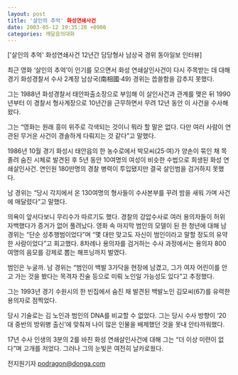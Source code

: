 ```yaml
---
layout: post
title: '살인의 추억' 화성연쇄사건
date: 2003-05-12 19:35:28 +0900
categories: 깨달음의대화
---
```

['살인의 추억' 화성연쇄사건 12년간 담당형사 남상국 경위 동아일보 인터뷰]
  

  
최근 영화 ‘살인의 추억’이 인기를 모으면서 화성 연쇄살인사건이 다시 주목받는 데 대해 경기 화성경찰서 수사 2계장 남상국(南相國·49) 경위는 씁쓸함을 감추지 못했다.
  

  
그는 1988년 화성경찰서 태안파출소장으로 부임해 이 살인사건과 관계를 맺은 뒤 1990년부터 이 경찰서 형사계장으로 10년간을 근무하면서 무려 12년 동안 이 사건을 수사해왔다.
  

  
그는 “영화는 원래 흥미 위주로 각색되는 것이니 뭐라 할 말은 없다. 다만 여러 사람이 연관된 무거운 사건이 경솔하게 다뤄지는 것 같다”고 말했다.
  

  
1986년 10월 경기 화성시 태안읍의 한 농수로에서 박모씨(25·여)가 양손이 묶인 채 목 졸려 숨진 시체로 발견된 후 5년 동안 10여명의 여성이 비슷한 수법으로 희생된 화성 연쇄살인사건. 연인원 180만명의 경찰 병력이 투입됐지만 결국 살인범을 검거하지 못했다.
  

  
남 경위는 “당시 각지에서 온 130여명의 형사들이 수사본부를 꾸려 밤을 새워 가며 사건에 매달렸다”고 말했다.
  

  
의욕이 앞서다보니 무리수가 따르기도 했다. 경찰의 강압수사로 여러 용의자들이 허위 자백했다가 증거가 없어 풀려났다. 영화 속 마지막 범인의 모델이 된 한 청년에 대해 남 경위는 “단순 성추행범이었다”며 “몇 대만 맞고도 자신이 범인이라고 말할 정도의 유약한 사람이었다”고 회고했다. 8차례나 용의자를 검거하는 수사 과정에서는 용의자 800여명의 음모를 강제로 뽑는 해프닝까지 벌였다.
  

  
범인은 누굴까. 남 경위는 “범인이 백발 3가닥을 현장에 남겼고, 그가 여자 어린이를 안고 가는 것을 봤다는 목격자 진술 등으로 미뤄 노인일 가능성도 있다”고 추정했다.
  

  
그는 1993년 경기 수원시의 한 빈집에서 숨진 채 발견된 백발노인 김모씨(67)를 유력한 용의자로 점찍었다.
  

  
당시 기술로는 김 노인과 범인의 DNA를 비교할 수 없었다. 그는 당시 수사 방향이 ‘20대 중반의 방위병 출신’에 맞춰져 나이 많은 인물을 배제했던 것을 못내 안타까워했다.
  

  
17년 수사 인생의 3분의 2를 바친 화성 연쇄살인사건에 대해 그는 “더 이상 미련이 없다”며 고개를 저었다. 그러나 그의 눈빛은 여전히 날카로웠다.
  

  
전지원기자 podragon@donga.com